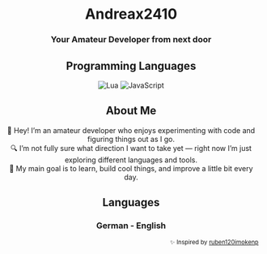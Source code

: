 <div align="center">

  # Andreax2410
  ### Your Amateur Developer from next door

  ## Programming Languages
  <p>
    <img src="https://img.shields.io/badge/Lua-2C2D72?style=for-the-badge&logo=lua&logoColor=white" alt="Lua" />
    <img src="https://img.shields.io/badge/JavaScript-F7DF1E?style=for-the-badge&logo=javascript&logoColor=black" alt="JavaScript" />
  </p>

  ## About Me
  👋 Hey! I’m an amateur developer who enjoys experimenting with code and figuring things out as I go.  
  🔍 I’m not fully sure what direction I want to take yet — right now I’m just exploring different languages and tools.  
  🎯 My main goal is to learn, build cool things, and improve a little bit every day.  


  ## Languages
  ### German - English
</div>
<div align="right">
  <sub>✨ Inspired by <a href="https://github.com/ruben120imokenp">ruben120imokenp</a></sub>
</div>
